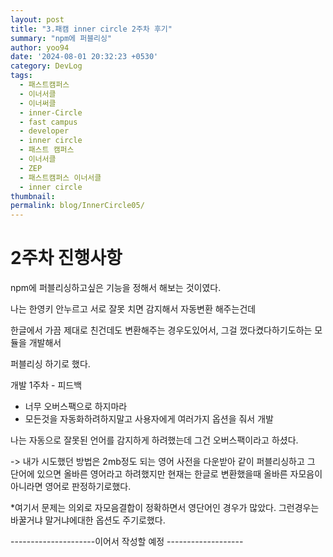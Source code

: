```yaml
---
layout: post
title: "3.패캠 inner circle 2주차 후기"
summary: "npm에 퍼블리싱"
author: yoo94
date: '2024-08-01 20:32:23 +0530'
category: DevLog
tags:
  - 패스트캠퍼스
  - 이너서클
  - 이너써클
  - inner-Circle
  - fast campus
  - developer
  - inner circle
  - 패스트 캠퍼스
  - 이너서클
  - ZEP
  - 패스트캠퍼스 이너서클
  - inner circle
thumbnail: 
permalink: blog/InnerCircle05/
---
```

# 2주차 진행사항

npm에 퍼블리싱하고싶은 기능을 정해서 해보는 것이였다.

나는 한영키 안누르고 서로 잘못 치면 감지해서 자동변환 해주는건데

한글에서 가끔 제대로 친건데도 변환해주는 경우도있어서, 그걸 껐다켰다하기도하는 모듈을 개발해서

퍼블리싱 하기로 했다. 

개발 1주차 - 피드백

- 너무 오버스팩으로 하지마라
- 모든것을 자동화하려하지말고 사용자에게 여러가지 옵션을 줘서 개발 

나는 자동으로 잘못된 언어를 감지하게 하려했는데 그건 오버스팩이라고 하셨다.

-> 내가 시도했던 방법은 2mb정도 되는 영어 사전을 다운받아 같이 퍼블리싱하고 그 단어에 있으면 올바른 영어라고
하려했지만 현재는 한글로 변환했을때 올바른 자모음이 아니라면 영어로 판정하기로했다.

*여기서 문제는 의외로 자모음결합이 정확하면서 영단어인 경우가 많았다. 그런경우는 바꿀거냐 말거냐에대한 옵션도 주기로했다.

---------------------이어서 작성할 예정 -------------------
